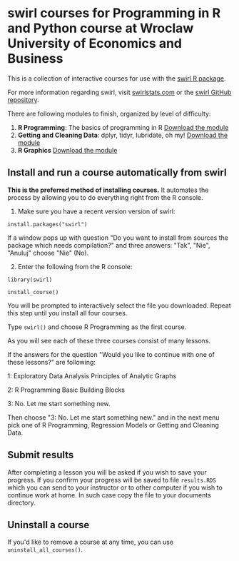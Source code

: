 # swirl courses for **Programming in R and Python** course at Wroclaw University of Economics and Business

This is a collection of interactive courses for use with the [swirl R package](http://swirlstats.com). 


For more information regarding swirl, visit [swirlstats.com](http://swirlstats.com) or the [swirl GitHub repository](https://github.com/swirldev/swirl).

There are following modules to finish, organized by level of difficulty:


1. **R Programming**: The basics of programming in R [Download the module](https://github.com/IwoA/swirl_courses/raw/master/R_Programming.swc)
2. **Getting and Cleaning Data**: dplyr, tidyr, lubridate, oh my! [Download the module](https://github.com/IwoA/swirl_courses/raw/master/Getting_and_Cleaning_Data.swc)
3. **R Graphics** [Download the module](https://github.com/IwoA/swirl_courses/raw/master/R_Graphics.swc)



## Install and run a course automatically from swirl

**This is the preferred method of installing courses.** It automates the process by allowing you to do everything right from the R console.

1) Make sure you have a recent version version of swirl:

```
install.packages("swirl")
```
If a window pops up with question "Do you want to install from sources the package which needs compilation?" and three answers: "Tak", "Nie", "Anuluj" choose "Nie" (No).


2) Enter the following from the R console:

```
library(swirl)
```
```
install_course()
```
You will be prompted to interactively select the file you downloaded.
Repeat this step until you install all four courses.

Type `swirl()` and choose R Programming as  the first course.

As you will see each of these three courses consist of many lessons. 



If the answers for the question "Would you like to continue with one of these lessons?" are following:

1: Exploratory Data Analysis Principles of Analytic Graphs

2: R Programming Basic Building Blocks

3: No. Let me start something new.

Then choose "3: No. Let me start something new." and in the next menu pick one of R Programming, Regression Models or Getting and Cleaning Data.





## Submit results

After completing a lesson you will be asked if you wish to save your progress. If you confirm your progress will be saved to file `results.RDS` which you can send to your instructor or to other computer if you wish to continue work at home. In such case copy the file to your documents directory.

## Uninstall a course

If you'd like to remove a course at any time, you can use `uninstall_all_courses()`.


